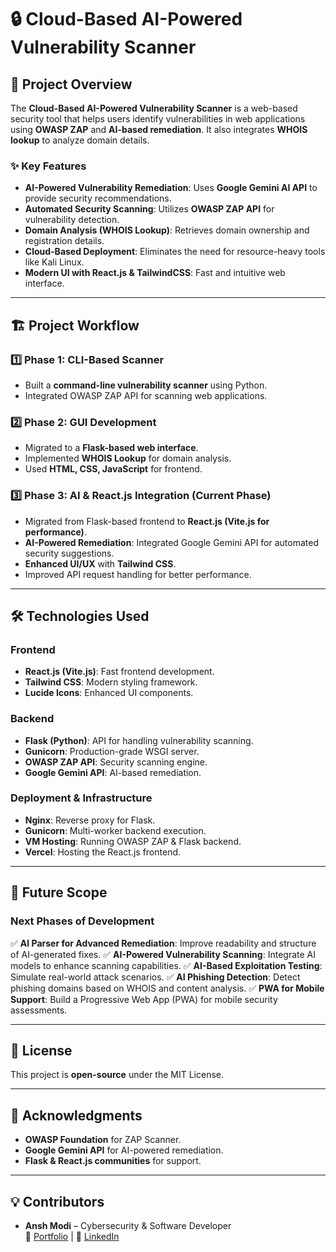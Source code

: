 # 🔒 Cloud-Based AI-Powered Vulnerability Scanner

## 🚀 Project Overview

The **Cloud-Based AI-Powered Vulnerability Scanner** is a web-based security tool that helps users identify vulnerabilities in web applications using **OWASP ZAP** and **AI-based remediation**. It also integrates **WHOIS lookup** to analyze domain details.

### ✨ Key Features

- **AI-Powered Vulnerability Remediation**: Uses **Google Gemini AI API** to provide security recommendations.
- **Automated Security Scanning**: Utilizes **OWASP ZAP API** for vulnerability detection.
- **Domain Analysis (WHOIS Lookup)**: Retrieves domain ownership and registration details.
- **Cloud-Based Deployment**: Eliminates the need for resource-heavy tools like Kali Linux.
- **Modern UI with React.js & TailwindCSS**: Fast and intuitive web interface.

---

## 🏗️ Project Workflow

### **1️⃣ Phase 1: CLI-Based Scanner**

- Built a **command-line vulnerability scanner** using Python.
- Integrated OWASP ZAP API for scanning web applications.

### **2️⃣ Phase 2: GUI Development**

- Migrated to a **Flask-based web interface**.
- Implemented **WHOIS Lookup** for domain analysis.
- Used **HTML, CSS, JavaScript** for frontend.

### **3️⃣ Phase 3: AI & React.js Integration** (Current Phase)

- Migrated from Flask-based frontend to **React.js (Vite.js for performance)**.
- **AI-Powered Remediation**: Integrated Google Gemini API for automated security suggestions.
- **Enhanced UI/UX** with **Tailwind CSS**.
- Improved API request handling for better performance.

---

## 🛠️ Technologies Used

### **Frontend**

- **React.js (Vite.js)**: Fast frontend development.
- **Tailwind CSS**: Modern styling framework.
- **Lucide Icons**: Enhanced UI components.

### **Backend**

- **Flask (Python)**: API for handling vulnerability scanning.
- **Gunicorn**: Production-grade WSGI server.
- **OWASP ZAP API**: Security scanning engine.
- **Google Gemini API**: AI-based remediation.

### **Deployment & Infrastructure**

- **Nginx**: Reverse proxy for Flask.
- **Gunicorn**: Multi-worker backend execution.
- **VM Hosting**: Running OWASP ZAP & Flask backend.
- **Vercel**: Hosting the React.js frontend.

---

## 📌 Future Scope

### **Next Phases of Development**

✅ **AI Parser for Advanced Remediation**: Improve readability and structure of AI-generated fixes.
✅ **AI-Powered Vulnerability Scanning**: Integrate AI models to enhance scanning capabilities.
✅ **AI-Based Exploitation Testing**: Simulate real-world attack scenarios.
✅ **AI Phishing Detection**: Detect phishing domains based on WHOIS and content analysis.
✅ **PWA for Mobile Support**: Build a Progressive Web App (PWA) for mobile security assessments.

---

## 📄 License

This project is **open-source** under the MIT License.

---

## 🙌 Acknowledgments

- **OWASP Foundation** for ZAP Scanner.
- **Google Gemini API** for AI-powered remediation.
- **Flask & React.js communities** for support.

---

## 💡 Contributors

- **Ansh Modi** – Cybersecurity & Software Developer  
  🔗 [Portfolio](https://www.anshmodi.tech/) | 🔗 [LinkedIn](https://www.linkedin.com/in/ansh-modi/)
